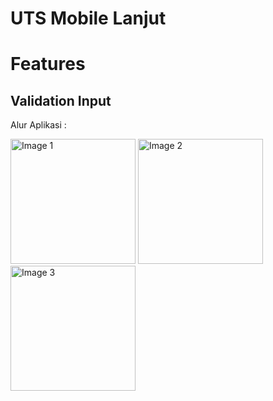 # UTS Mobile Lanjut
# Features
## Validation Input<br>
Alur Aplikasi : <br>
<p align="left">
  <img src="https://github.com/user-attachments/assets/2eaab105-7cff-437b-a5b1-3f2e66ab30b2" alt="Image 1" width="200"/>
  <img src="https://github.com/user-attachments/assets/051dcc7c-444f-45ae-bd29-4567ec548ea7" alt="Image 2" width="200"/>
  <img src="https://github.com/user-attachments/assets/e09be213-f177-43eb-ad61-4713cd506e82" alt="Image 3" width="200"/>
</p>
